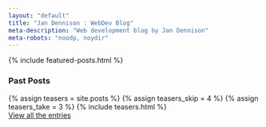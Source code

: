 ```yaml
---
layout: "default"
title: "Jan Dennison : WebDev Blog"
meta-description: "Web development blog by Jan Dennison"
meta-robots: "noodp, noydir"
---
```

<div class="row-fluid span8">
			{% include featured-posts.html %}			
</div>
<div class="row-fluid span3 sidebar">
	<h3>Past Posts</h3>
	{% assign teasers = site.posts %} 
	{% assign teasers_skip = 4 %} 
	{% assign teasers_take = 3 %} 
	{% include teasers.html %}
	<div class="row-fluid" id="view-all-entries">
		<a href="/sitemap/">View all the entries</a>
	</div>
</div>

